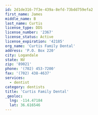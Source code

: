 ```yaml
---
id: 2d1de316-7f3e-439a-8efd-73bdd759efa2
first_name: James
middle_name: B
last_name: Curtis
license_type: DDS
license_number: '2367'
license_status: Active
license_expiration: '42185'
org_name: 'Curtis Family Dental'
address: 'P.O. Box 220'
city: Logandale
state: NV
zip: '89021'
phone: '(702) 453-7200'
fax: '(702) 438-4637'
services:
  - dentist
category: dentists
title: 'Curtis Family Dental'
_geoloc:
  lng: -114.47184
  lat: 36.616546
---
```

